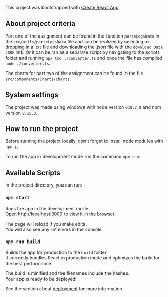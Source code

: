 This project was bootstrapped with [Create React App](https://github.com/facebook/create-react-app).

## About project criteria

Part one of the assignment can be found in the function `parseLogsData` in the `src/utils/parseLogsData` file and can be realized by selecting or dropping in a .txt file and downloading the .json file with the `download Data JSON` link. Or it can be ran as a separate script by navigating to the scripts folder and running `npx tsc ./converter.ts` and once the file has compiled `node ./converter.ts`.

The charts for part two of the assignment can be found in the file `src/components/Charts/Charts`.

## System settings

The project was made using windows with node version `v18.7.0` and npm version `8.15.0`.

## How to run the project

Before running the project locally, don't forget to install node modules with `npm i`.

To run the app in development mode run the command `npm run`.

## Available Scripts

In the project directory, you can run:

### `npm start`

Runs the app in the development mode.\
Open [http://localhost:3000](http://localhost:3000) to view it in the browser.

The page will reload if you make edits.\
You will also see any lint errors in the console.

### `npm run build`

Builds the app for production to the `build` folder.\
It correctly bundles React in production mode and optimizes the build for the best performance.

The build is minified and the filenames include the hashes.\
Your app is ready to be deployed!

See the section about [deployment](https://facebook.github.io/create-react-app/docs/deployment) for more information.

